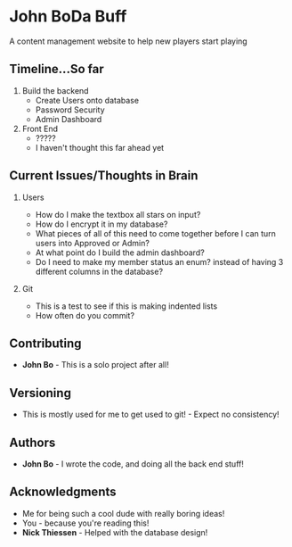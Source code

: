 # John BoDa Buff

A content management website to help new players start playing

## Timeline...So far

1. Build the backend
    - Create Users onto database
    - Password Security
    - Admin Dashboard
2. Front End
    - ?????
    - I haven't thought this far ahead yet

## Current Issues/Thoughts in Brain
1. Users
    - How do I make the textbox all stars on input?
    - How do I encrypt it in my database?
    - What pieces of all of this need to come together before I can turn users into Approved or Admin?
    - At what point do I build the admin dashboard?
    - Do I need to make my member status an enum? instead of having 3 different columns in the database?

2. Git
    - This is a test to see if this is making indented lists
    - How often do you commit?
    

## Contributing
* **John Bo** - This is a solo project after all!

## Versioning

* This is mostly used for me to get used to git! - Expect no consistency!

## Authors

* **John Bo** - I wrote the code, and doing all the back end stuff!


## Acknowledgments

* Me for being such a cool dude with really boring ideas!
* You - because you're reading this!
* **Nick Thiessen** - Helped with the database design!
